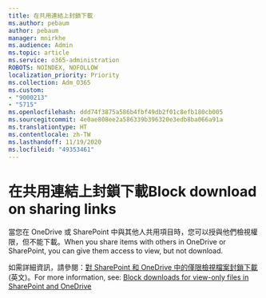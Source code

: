 ```yaml
---
title: 在共用連結上封鎖下載
ms.author: pebaum
author: pebaum
manager: mnirkhe
ms.audience: Admin
ms.topic: article
ms.service: o365-administration
ROBOTS: NOINDEX, NOFOLLOW
localization_priority: Priority
ms.collection: Adm_O365
ms.custom:
- "9000213"
- "5715"
ms.openlocfilehash: ddd74f3875a586b4fbf49db2f01c8efb180cb005
ms.sourcegitcommit: 4e0ae808ee2a586339b396320e3edb8ba066a91a
ms.translationtype: HT
ms.contentlocale: zh-TW
ms.lasthandoff: 11/19/2020
ms.locfileid: "49353461"
---
```

# <a name="block-download-on-sharing-links"></a><span data-ttu-id="2df15-102">在共用連結上封鎖下載</span><span class="sxs-lookup"><span data-stu-id="2df15-102">Block download on sharing links</span></span>

<span data-ttu-id="2df15-103">當您在 OneDrive 或 SharePoint 中與其他人共用項目時，您可以授與他們檢視權限，但不能下載。</span><span class="sxs-lookup"><span data-stu-id="2df15-103">When you share items with others in OneDrive or SharePoint, you can give them access to view, but not download.</span></span>

<span data-ttu-id="2df15-104">如需詳細資訊，請參閱：[對 SharePoint 和 OneDrive 中的僅限檢視檔案封鎖下載](https://support.microsoft.com/office/block-downloads-for-view-only-files-in-sharepoint-and-onedrive-6051184b-62ac-4149-b874-13dcd40ef91e) (英文)。</span><span class="sxs-lookup"><span data-stu-id="2df15-104">For more information, see: [Block downloads for view-only files in SharePoint and OneDrive](https://support.microsoft.com/office/block-downloads-for-view-only-files-in-sharepoint-and-onedrive-6051184b-62ac-4149-b874-13dcd40ef91e)</span></span>
